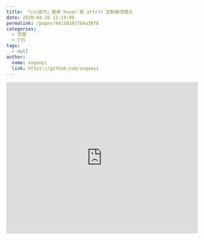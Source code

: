 ```yaml
---
title: 「css技巧」使用`hover`和`attr()`定制悬浮提示
date: 2020-04-18 12:14:09
permalink: /pages/941581927b4a38f8
categories:
  - 页面
  - CSS
tags:
  - null
author:
  name: xugaoyi
  link: https://github.com/xugaoyi
---
```


<iframe
  height="400"
  style="width: 100%;"
  scrolling="no"
  title="【CSS：行为】使用:hover和attr()定制悬浮提示"
  src="https://codepen.io/xugaoyi/embed/vYNKNaq?height=400&theme-id=light&default-tab=css,result"
  frameborder="no"
  allowtransparency="true"
  allowfullscreen="true"
  loading="lazy"
>
  See the Pen <a href="https://codepen.io/xugaoyi/pen/vYNKNaq">【CSS：行为】使用:hover和attr()定制悬浮提示</a> by
  xugaoyi (<a href="https://codepen.io/xugaoyi">@xugaoyi</a>) on <a href="https://codepen.io">CodePen</a>.
</iframe>

<!-- more -->
